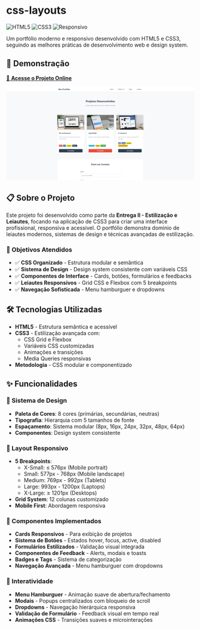 # css-layouts

![HTML5](https://img.shields.io/badge/HTML5-E34F26?style=for-the-badge&logo=html5&logoColor=white)
![CSS3](https://img.shields.io/badge/CSS3-1572B6?style=for-the-badge&logo=css3&logoColor=white)
![Responsivo](https://img.shields.io/badge/Responsivo-✅-green?style=for-the-badge)

Um portfólio moderno e responsivo desenvolvido com HTML5 e CSS3, seguindo as melhores práticas de desenvolvimento web e design system.

## 🚀 **Demonstração**

[🔗 **Acesse o Projeto Online**](https://luanpaula.github.io/css-layouts/)

![Preview do Projeto](images/preview.png)

## 📋 **Sobre o Projeto**

Este projeto foi desenvolvido como parte da **Entrega II - Estilização e Leiautes**, focando na aplicação de CSS3 para criar uma interface profissional, responsiva e acessível. O portfólio demonstra domínio de leiautes modernos, sistemas de design e técnicas avançadas de estilização.

### **🎯 Objetivos Atendidos**

- ✅ **CSS Organizado** - Estrutura modular e semântica
- ✅ **Sistema de Design** - Design system consistente com variáveis CSS
- ✅ **Componentes de Interface** - Cards, botões, formulários e feedbacks
- ✅ **Leiautes Responsivos** - Grid CSS e Flexbox com 5 breakpoints
- ✅ **Navegação Sofisticada** - Menu hamburguer e dropdowns

## 🛠 **Tecnologias Utilizadas**

- **HTML5** - Estrutura semântica e acessível
- **CSS3** - Estilização avançada com:
  - CSS Grid e Flexbox
  - Variáveis CSS customizadas
  - Animações e transições
  - Media Queries responsivas
- **Metodologia** - CSS modular e componentizado


## ✨ **Funcionalidades**

### **🎨 Sistema de Design**
- **Paleta de Cores**: 8 cores (primárias, secundárias, neutras)
- **Tipografia**: Hierarquia com 5 tamanhos de fonte
- **Espaçamento**: Sistema modular (8px, 16px, 24px, 32px, 48px, 64px)
- **Componentes**: Design system consistente

### **📱 Layout Responsivo**
- **5 Breakpoints**:
  - X-Small: ≤ 576px (Mobile portrait)
  - Small: 577px - 768px (Mobile landscape)
  - Medium: 769px - 992px (Tablets)
  - Large: 993px - 1200px (Laptops)
  - X-Large: ≥ 1201px (Desktops)
- **Grid System**: 12 colunas customizado
- **Mobile First**: Abordagem responsiva

### **🧩 Componentes Implementados**
- **Cards Responsivos** - Para exibição de projetos
- **Sistema de Botões** - Estados hover, focus, active, disabled
- **Formulários Estilizados** - Validação visual integrada
- **Componentes de Feedback** - Alerts, modais e toasts
- **Badges e Tags** - Sistema de categorização
- **Navegação Avançada** - Menu hamburguer com dropdowns

### **🎯 Interatividade**
- **Menu Hamburguer** - Animação suave de abertura/fechamento
- **Modais** - Popups centralizados com bloqueio de scroll
- **Dropdowns** - Navegação hierárquica responsiva
- **Validação de Formulário** - Feedback visual em tempo real
- **Animações CSS** - Transições suaves e microinterações